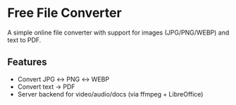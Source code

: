 # Free File Converter

A simple online file converter with support for images (JPG/PNG/WEBP) and text to PDF.

## Features
- Convert JPG ↔ PNG ↔ WEBP
- Convert text → PDF
- Server backend for video/audio/docs (via ffmpeg + LibreOffice)





